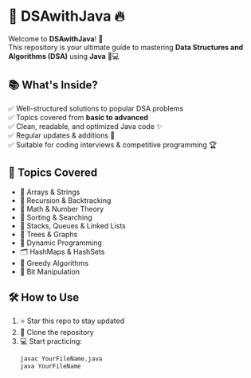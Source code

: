 # 🚀 DSAwithJava 🔥

Welcome to **DSAwithJava**! 👋  
This repository is your ultimate guide to mastering **Data Structures and Algorithms (DSA)** using **Java** 🧠💻

## 📚 What's Inside?

✅ Well-structured solutions to popular DSA problems  
✅ Topics covered from **basic to advanced**  
✅ Clean, readable, and optimized Java code ✨  
✅ Regular updates & additions 🔄  
✅ Suitable for coding interviews & competitive programming 🏆

## 🧩 Topics Covered

- 📌 Arrays & Strings  
- 🔁 Recursion & Backtracking  
- 🧮 Math & Number Theory  
- 🧵 Sorting & Searching  
- 🧱 Stacks, Queues & Linked Lists  
- 🌲 Trees & Graphs  
- 🧠 Dynamic Programming  
- 🗂️ HashMaps & HashSets  
- 🧭 Greedy Algorithms  
- 🧊 Bit Manipulation  

## 🛠️ How to Use

1. ⭐ Star this repo to stay updated  
2. 📂 Clone the repository  
3. 💻 Start practicing:  
   ```bash
   javac YourFileName.java  
   java YourFileName  

